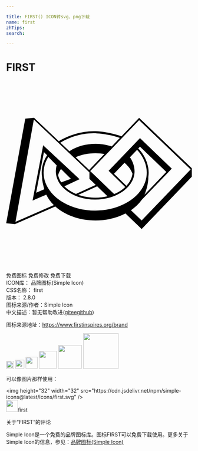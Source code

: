 ```yaml
---

title: FIRST() ICON转svg、png下载
name: first
zhTips: 
search: 

---
```


# FIRST  <small style="font-size: 60%;font-weight: 100"></small>

<div id="svg" class="svg-wrap">
<svg role="img" viewBox="0 0 24 24" xmlns="http://www.w3.org/2000/svg"><title>FIRST icon</title><path d="M 17.51401,18.08466 16.131,16.75662 C 16.67474,16.38449 17.13479,15.94781 17.48911,15.46172 17.49409,15.4554 17.49849,15.44774 17.50328,15.44104 L 20.86723,11.94819 20.9672,11.84056 21.40618,11.38358 17.29816,7.4395 16.37481,8.40058 15.35628,9.46182 14.66277,10.18463 13.35447,11.54695 13.35523,11.54772 13.24204,11.6655 13.62356,12.03093 15.39363,13.75696 C 15.00618,14.12354 14.51396,14.43783 13.95834,14.669 13.95815,14.66919 13.95758,14.66919 13.95739,14.66938 L 12.78889,13.548 11.64223,12.44635 10.86177,11.70668 12.71611,9.77515 13.6475,8.80469 14.6599,7.75073 17.18899,5.1165 23.84736,11.4893 Z M 18.37223,12.486 C 18.4023,12.28892 18.41934,12.09375 18.41934,11.90663 18.41934,10.80249 17.91927,9.63859 17.07944,8.7706 L 17.29816,8.5425 20.70117,11.8101 17.88346,14.74427 C 18.18262,14.04846 18.37606,13.19023 18.37606,12.57467 18.37606,12.54862 18.37472,12.51836 18.37223,12.486 M 15.5434,13.60757 13.93689,12.043 15.29749,10.62591 C 15.78147,11.02945 16.13962,11.51152 16.32885,12.04128 16.31717,12.12784 16.30242,12.2148 16.28116,12.30194 16.16663,12.77118 15.91764,13.20977 15.5434,13.60757 M 15.27642,15.94628 C 15.0282,16.07249 14.76505,16.18683 14.49366,16.28719 13.5615,16.63136 12.55638,16.80584 11.50644,16.80584 10.0181,16.80584 8.60905,16.4519 7.43232,15.78214 6.7819,15.41173 6.23529,14.96299 5.80838,14.44779 5.64501,14.25033 5.50079,14.04482 5.37936,13.83682 5.12846,13.40895 4.96299,12.95811 4.88772,12.4971 4.85344,12.29141 4.83696,12.09816 4.83696,11.90663 4.83696,11.19359 5.04151,10.50735 5.44506,9.8644 L 6.52775,10.96012 C 6.4542,11.2114 6.41705,11.46689 6.41705,11.72085 6.41705,11.93211 6.44329,12.147 6.495,12.35959 6.56873,12.66028 6.69571,12.95447 6.87192,13.23448 7.01135,13.45588 7.18123,13.66713 7.37659,13.86191 7.91381,14.39857 8.64276,14.82069 9.48489,15.08308 10.12363,15.28226 10.80393,15.38319 11.50644,15.38319 12.07374,15.38319 12.63433,15.31597 13.1729,15.18248 13.47953,15.10587 13.77525,15.00857 14.05181,14.89385 14.68901,14.62859 15.2498,14.25913 15.67383,13.82495 16.10457,13.3831 16.38822,12.89011 16.5175,12.35959 16.56979,12.14546 16.59641,11.93057 16.59641,11.72085 16.59641,11.11793 16.36907,10.43534 15.99885,9.91362 L 16.92009,8.95427 C 17.7084,9.77592 18.17553,10.87067 18.17553,11.90663 18.17553,12.09682 18.15868,12.29562 18.12554,12.4971 17.98324,13.36586 17.52224,14.19344 16.79215,14.8904 16.36447,15.29912 15.85444,15.65439 15.27642,15.94628 M 4.64716,12.53675 C 4.6485,12.5446 4.6508,12.55188 4.65214,12.55993 4.64927,12.59076 4.64716,12.61949 4.64716,12.64228 4.64716,12.96768 4.84654,13.73991 4.92717,14.04807 4.92717,14.04846 4.92756,14.04884 4.92756,14.04922 L 3.86976,14.50141 4.87833,9.24463 5.29279,9.6543 C 4.83007,10.35949 4.59373,11.11659 4.59373,11.90663 4.59373,12.11137 4.61135,12.31765 4.64716,12.53675 M 7.11573,13.15787 C 7.10405,13.13986 7.08911,13.12282 7.07781,13.10462 6.91539,12.84702 6.79914,12.57659 6.73153,12.30194 6.72444,12.27302 6.72157,12.2441 6.71582,12.21499 6.79416,11.93843 6.91846,11.67374 7.08202,11.42456 L 8.36792,12.69648 Z M 11.99483,13.88834 13.09993,14.94939 C 12.58492,15.07542 12.04903,15.13977 11.50644,15.13977 10.82844,15.13977 10.17247,15.04247 9.5571,14.85056 9.47493,14.82509 9.39488,14.79675 9.3152,14.76821 L 11.76404,13.66675 Z M 1.19914,18.26699 3.57309,5.04238 6.96193,8.25406 8.02356,9.25995 8.83486,10.02911 10.76083,11.86526 V 12.7028 L 11.5796,13.4894 9.02198,14.65368 C 8.44415,14.40891 7.9412,14.0814 7.54877,13.68954 7.53977,13.68073 7.53249,13.67058 7.52368,13.66177 L 9.48623,12.74513 4.87067,8.44731 4.7797,8.35576 4.66957,8.95083 3.5796,14.63184 3.41087,15.51477 3.69988,15.39086 3.70103,15.38396 5.18362,14.74848 C 5.41537,15.23706 5.74747,15.69117 6.16136,16.0972 Z M 12.70481,9.4938 10.72444,11.55652 8.98501,9.90769 C 9.73215,9.58286 10.60972,9.39459 11.54934,9.39459 11.94752,9.39459 12.33402,9.42983 12.70481,9.4938 M 11.27872,6.80651 C 12.35279,6.80651 13.78904,7.08231 14.70089,7.41499 L 14.6599,7.4577 13.6475,8.51166 13.64405,8.51511 C 13.00761,8.30232 12.2982,8.18243 11.54934,8.18243 10.24199,8.18243 9.05473,8.54575 8.17199,9.13699 L 8.15877,9.12454 7.09715,8.11846 7.00235,8.02864 C 8.16299,7.32804 9.66857,6.80651 11.27872,6.80651 M 23.99943,11.3334 V 11.33072 L 23.99809,11.33225 17.18899,4.82346 14.89854,7.2091 C 13.95241,6.8429 12.46426,6.54872 11.3333,6.54872 9.68791,6.54872 7.99157,7.11066 6.80699,7.84381 L 3.61331,4.81714 3.61388,4.81389 3.61025,4.81408 3.60814,4.81216 3.60756,4.81446 2.4655,4.93416 0,18.43457 1.14762,18.55408 1.14819,18.55006 6.35078,16.27455 C 6.3592,16.28183 6.36706,16.28968 6.37549,16.29734 7.61312,17.38923 9.47129,18.08466 11.54934,18.08466 12.99114,18.08466 14.32607,17.7491 15.42255,17.17932 L 17.51401,19.18784 23.99943,12.43371 V 11.33493 L 24,11.33416 Z"/></svg>
</div>
<detail full-name='first'></detail>

<div class="detail-page">
<p>
<span><span class="badge-success badge">免费图标</span> <span class="badge-success badge">免费修改</span>  <span class="badge-success badge">免费下载</span> </span>
<br/>
<span>
ICON库：
<span class="badge-secondary badge">品牌图标(Simple Icon)</span> 
</span>
<br/>
<span>
CSS名称：
<span class="badge-secondary badge">first</span> 
</span>

<br/>
<span>
版本：
<span class="badge-secondary badge">2.8.0</span> 
</span>
<br/>
<span>图标来源/作者：<span class="badge-light badge">Simple Icon</span></span> 
<br/>
<span class="zh-detail">中文描述：暂无<span class="help-link"><span>帮助改进</span>(<a href="https://gitee.com/liuwave/icon-helper/edit/master/json/brands/first.json" target="_blank" rel="noopener noreferrer">gitee</a><a href="https://github.com/liuwave/icon-helper/edit/master/json/brands/first.json" target="_blank" rel="noopener noreferrer">github</a></span>)</span><br/>
</p>
</div><div class="description description alert alert-light"><p>图标来源地址：<a href="https://www.firstinspires.org/brand" target="_blank" rel="noopener noreferrer">https://www.firstinspires.org/brand</a></p></div>
<div class="alert alert-dark">
<img height="21" width="21" src="https://cdn.jsdelivr.net/npm/simple-icons@latest/icons/first.svg" />
<img height="24" width="24" src="https://cdn.jsdelivr.net/npm/simple-icons@latest/icons/first.svg" />
<img height="32" width="32" src="https://cdn.jsdelivr.net/npm/simple-icons@latest/icons/first.svg" />
<img height="48" width="48" src="https://cdn.jsdelivr.net/npm/simple-icons@latest/icons/first.svg" />
<img height="64" width="64" src="https://cdn.jsdelivr.net/npm/simple-icons@latest/icons/first.svg" />
<img height="96" width="96" src="https://cdn.jsdelivr.net/npm/simple-icons@latest/icons/first.svg" />

</div>
<div>
  <p>可以像图片那样使用：    
  </p>
  <div class="alert alert-primary" style="font-size: 14px">
    &lt;img height="32" width="32" src="https://cdn.jsdelivr.net/npm/simple-icons@latest/icons/first.svg" /&gt;
    <copy-btn content='<img height="32" width="32" src="https://cdn.jsdelivr.net/npm/simple-icons@latest/icons/first.svg" />'></copy-btn>
  </div>
  <div class="alert alert-secondary">
    <img height="32" width="32" src="https://cdn.jsdelivr.net/npm/simple-icons@latest/icons/first.svg" />first
    <copy-btn content="first" btn-title="复制图标名称"></copy-btn>
  </div>
</div>

<Vssue title="关于“FIRST”的评论" >关于“FIRST”的评论</Vssue>


<div><p>Simple Icon是一个免费的品牌图标库。图标FIRST可以免费下载使用。更多关于  Simple Icon的信息，参见：<a target="_blank" href="https://iconhelper.cn/brands.html">品牌图标(Simple Icon)</a>
</p></div>
